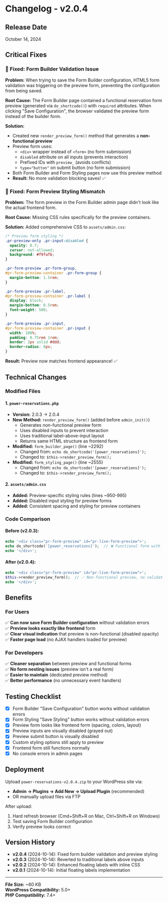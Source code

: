 # Changelog - v2.0.4

## Release Date

October 14, 2024

## Critical Fixes

### 🐛 Fixed: Form Builder Validation Issue

**Problem:** When trying to save the Form Builder configuration, HTML5 form validation was triggering on the preview form, preventing the configuration from being saved.

**Root Cause:** The Form Builder page contained a functional reservation form preview (generated via `do_shortcode()`) with `required` attributes. When clicking "Save Configuration", the browser validated the preview form instead of the builder form.

**Solution:**

- Created new `render_preview_form()` method that generates a **non-functional preview**
- Preview form uses:
  - `<div>` wrapper instead of `<form>` (no form submission)
  - `disabled` attribute on all inputs (prevents interaction)
  - Prefixed IDs with `preview_` (avoids conflicts)
  - `type="button"` on submit button (no form submission)
- Both Form Builder and Form Styling pages now use this preview method
- **Result:** No more validation blocking saves! ✅

### 🎨 Fixed: Form Preview Styling Mismatch

**Problem:** The form preview in the Form Builder admin page didn't look like the actual frontend form.

**Root Cause:** Missing CSS rules specifically for the preview containers.

**Solution:**
Added comprehensive CSS to `assets/admin.css`:

```css
/* Preview form styling */
.pr-preview-only .pr-input:disabled {
  opacity: 0.7;
  cursor: not-allowed;
  background: #f9fafb;
}

.pr-form-preview .pr-form-group,
#pr-form-preview-container .pr-form-group {
  margin-bottom: 1.5rem;
}

.pr-form-preview .pr-label,
#pr-form-preview-container .pr-label {
  display: block;
  margin-bottom: 0.5rem;
  font-weight: 500;
}

.pr-form-preview .pr-input,
#pr-form-preview-container .pr-input {
  width: 100%;
  padding: 0.75rem 1rem;
  border: 2px solid #ddd;
  border-radius: 8px;
}
```

**Result:** Preview now matches frontend appearance! ✅

## Technical Changes

### Modified Files

#### 1. `power-reservations.php`

- **Version:** 2.0.3 → 2.0.4
- **New Method:** `render_preview_form()` (added before `admin_init()`)
  - Generates non-functional preview form
  - Uses disabled inputs to prevent interaction
  - Uses traditional label-above-input layout
  - Returns same HTML structure as frontend form
- **Modified:** `form_builder_page()` (line ~2292)
  - Changed from: `echo do_shortcode('[power_reservations]');`
  - Changed to: `$this->render_preview_form();`
- **Modified:** `form_styling_page()` (line ~2555)
  - Changed from: `echo do_shortcode('[power_reservations]');`
  - Changed to: `$this->render_preview_form();`

#### 2. `assets/admin.css`

- **Added:** Preview-specific styling rules (lines ~950-995)
- **Added:** Disabled input styling for preview forms
- **Added:** Consistent spacing and styling for preview containers

### Code Comparison

#### Before (v2.0.3):

```php
echo '<div class="pr-form-preview" id="pr-live-form-preview">';
echo do_shortcode('[power_reservations]');  // ❌ Functional form with validation
echo '</div>';
```

#### After (v2.0.4):

```php
echo '<div class="pr-form-preview" id="pr-live-form-preview">';
$this->render_preview_form();  // ✅ Non-functional preview, no validation
echo '</div>';
```

## Benefits

### For Users

✅ **Can now save Form Builder configuration** without validation errors  
✅ **Preview looks exactly like frontend** form  
✅ **Clear visual indication** that preview is non-functional (disabled opacity)  
✅ **Faster page load** (no AJAX handlers loaded for preview)

### For Developers

✅ **Cleaner separation** between preview and functional forms  
✅ **No form nesting issues** (preview isn't a real form)  
✅ **Easier to maintain** (dedicated preview method)  
✅ **Better performance** (no unnecessary event handlers)

## Testing Checklist

- [x] Form Builder "Save Configuration" button works without validation errors
- [x] Form Styling "Save Styling" button works without validation errors
- [x] Preview form looks like frontend form (spacing, colors, layout)
- [x] Preview inputs are visually disabled (grayed out)
- [x] Preview submit button is visually disabled
- [x] Custom styling options still apply to preview
- [x] Frontend form still functions normally
- [x] No console errors in admin pages

## Deployment

Upload `power-reservations-v2.0.4.zip` to your WordPress site via:

- **Admin → Plugins → Add New → Upload Plugin** (recommended)
- OR manually upload files via FTP

After upload:

1. Hard refresh browser (Cmd+Shift+R on Mac, Ctrl+Shift+R on Windows)
2. Test saving Form Builder configuration
3. Verify preview looks correct

## Version History

- **v2.0.4** (2024-10-14): Fixed form builder validation and preview styling
- **v2.0.3** (2024-10-14): Reverted to traditional labels above inputs
- **v2.0.2** (2024-10-14): Enhanced floating labels with inline CSS
- **v2.0.1** (2024-10-14): Initial floating labels implementation

---

**File Size:** ~60 KB  
**WordPress Compatibility:** 5.0+  
**PHP Compatibility:** 7.4+
